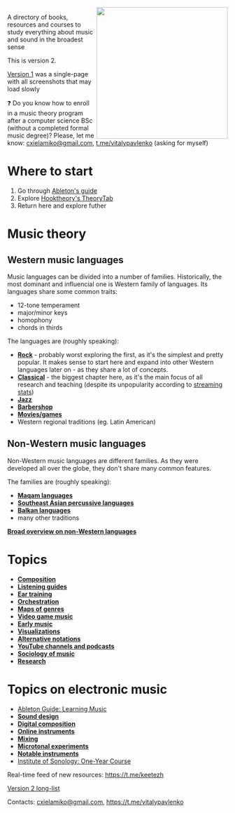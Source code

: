 
<img src="https://user-images.githubusercontent.com/1491908/220568166-377d3637-b5f6-45a9-906c-a8e4a21c3778.jpg" width="300" align="right">

A directory of books, resources and courses to study everything about music and sound in the broadest sense

This is version 2.

[Version 1](https://github.com/vpavlenko/study-music/tree/ba716e653befb6db995346732a351471d2081efc) was a single-page with all screenshots that may load slowly

❓ Do you know how to enroll in a music theory program after a computer science BSc (without a completed formal music degree)? Please, let me know: cxielamiko@gmail.com, [t.me/vitalypavlenko](https://t.me/vitalypavlenko) (asking for myself)


Where to start
===

1. Go through [Ableton's guide](https://learningmusic.ableton.com/)
2. Explore [Hooktheory's TheoryTab](https://www.hooktheory.com/theorytab)
3. Return here and explore futher

Music theory
===

Western music languages
---

Music languages can be divided into a number of families. Historically, the most dominant and influencial one is Western family of languages. Its languages share some common traits:
- 12-tone temperament
- major/minor keys
- homophony
- chords in thirds

The languages are (roughly speaking):
- [**Rock**](parts/rock_harmony.md) - probably worst exploring the first, as it's the simplest and pretty popular. It makes sense to start here and expand into other Western languages later on - as they share a lot of concepts.
- [**Classical**](parts/classical.md) - the biggest chapter here, as it's the main focus of all research and teaching (despite its unpopularity according to [streaming stats](https://headphonesaddict.com/music-streaming-statistics/))
- [**Jazz**](parts/jazz.md)
- [**Barbershop**](parts/barbershop.md)
- [**Movies/games**](parts/movies_games.md)
- Western regional traditions (eg. Latin American)


Non-Western music languages
---

Non-Western music languages are different families. As they were developed all over the globe, they don't share many common features.

The families are (roughly speaking):
- [**Maqam languages**](parts/maqam_languages.md)
- [**Southeast Asian percussive languages**](parts/se_asian_percussive.md)
- [**Balkan languages**](parts/balkan.md)
- many other traditions

[**Broad overview on non-Western languages**](parts/non_western_languages.md)




Topics
===

- [**Composition**](parts/composition.md)
- [**Listening guides**](parts/listening_guides.md)
- [**Ear training**](parts/ear_training.md)
- [**Orchestration**](parts/orchestration.md)
- [**Maps of genres**](parts/maps_of_genres.md)
- [**Video game music**](parts/vgm.md)
- [**Early music**](parts/early_music.md)
- [**Visualizations**](parts/visualizations.md)
- [**Alternative notations**](parts/alternative_notations.md)
- [**YouTube channels and podcasts**](parts/youtube_and_podcasts.md)
- [**Sociology of music**](parts/sociology.md)
- [**Research**](parts/research.md)

Topics on electronic music
===

- [Ableton Guide: Learning Music](https://learningmusic.ableton.com/)
- [**Sound design**](parts/sound_design.md)
- [**Digital composition**](parts/digital_composition.md)
- [**Online instruments**](parts/online_instruments.md)
- [**Mixing**](parts/mixing.md)
- [**Microtonal experiments**](parts/microtonal.md)
- [**Notable instruments**](parts/instruments.md)
- [Institute of Sonology: One-Year Course](http://sonology.org/one-year-course-admission/)



Real-time feed of new resources: https://t.me/keetezh

[Version 2 long-list](VERSION2.md)

Contacts: cxielamiko@gmail.com, https://t.me/vitalypavlenko

